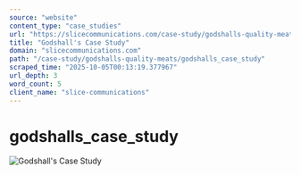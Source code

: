 ```yaml
---
source: "website"
content_type: "case_studies"
url: "https://slicecommunications.com/case-study/godshalls-quality-meats/godshalls_case_study"
title: "Godshall's Case Study"
domain: "slicecommunications.com"
path: "/case-study/godshalls-quality-meats/godshalls_case_study"
scraped_time: "2025-10-05T00:13:19.377967"
url_depth: 3
word_count: 5
client_name: "slice-communications"
---
```


# godshalls_case_study

![Godshall's Case Study](https://slicecommunications.com/wp-content/uploads/2018/07/godshalls_case_study-pdf-232x300.jpg)